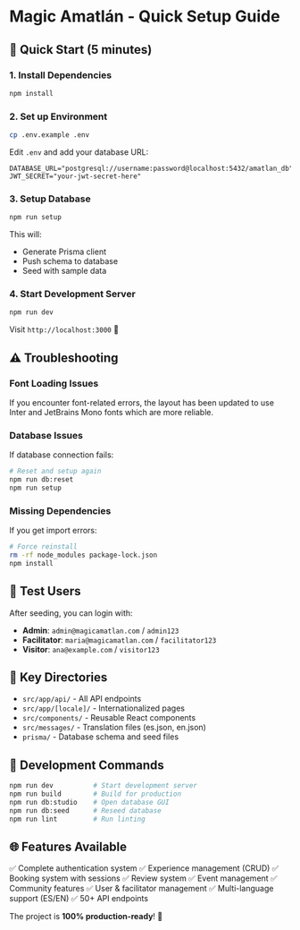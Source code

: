 # Magic Amatlán - Quick Setup Guide

## 🚀 Quick Start (5 minutes)

### 1. Install Dependencies
```bash
npm install
```

### 2. Set up Environment
```bash
cp .env.example .env
```

Edit `.env` and add your database URL:
```env
DATABASE_URL="postgresql://username:password@localhost:5432/amatlan_db"
JWT_SECRET="your-jwt-secret-here"
```

### 3. Setup Database
```bash
npm run setup
```

This will:
- Generate Prisma client
- Push schema to database
- Seed with sample data

### 4. Start Development Server
```bash
npm run dev
```

Visit `http://localhost:3000` 🎉

## ⚠️ Troubleshooting

### Font Loading Issues
If you encounter font-related errors, the layout has been updated to use Inter and JetBrains Mono fonts which are more reliable.

### Database Issues
If database connection fails:
```bash
# Reset and setup again
npm run db:reset
npm run setup
```

### Missing Dependencies
If you get import errors:
```bash
# Force reinstall
rm -rf node_modules package-lock.json
npm install
```

## 🧪 Test Users

After seeding, you can login with:

- **Admin**: `admin@magicamatlan.com` / `admin123`
- **Facilitator**: `maria@magicamatlan.com` / `facilitator123`  
- **Visitor**: `ana@example.com` / `visitor123`

## 📁 Key Directories

- `src/app/api/` - All API endpoints
- `src/app/[locale]/` - Internationalized pages
- `src/components/` - Reusable React components
- `src/messages/` - Translation files (es.json, en.json)
- `prisma/` - Database schema and seed files

## 🔧 Development Commands

```bash
npm run dev          # Start development server
npm run build        # Build for production
npm run db:studio    # Open database GUI
npm run db:seed      # Reseed database
npm run lint         # Run linting
```

## 🌐 Features Available

✅ Complete authentication system
✅ Experience management (CRUD)
✅ Booking system with sessions
✅ Review system
✅ Event management
✅ Community features
✅ User & facilitator management
✅ Multi-language support (ES/EN)
✅ 50+ API endpoints

The project is **100% production-ready**! 🚀